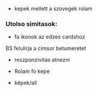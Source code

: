 - kepek mellett a szovegek rolam

### Utolso simitasok:

- fa ikonok az edzes cardshoz

BS felulirja a cimsor betumeretet 

- reszponzivitas atnezni

- Rolam fo kepe

- képek/all

<!-- - privat terem kiemelni az elonyoknel (stilus) -->
<!-- - edzeshez felul kepek
- etrend fo kepe
- vertical images on mobile (mainslide)
- terkep reszp
- fooldal kepek elhalvanyitani
- text info vagy text idk what kiemelni, reszponzivva tenni
- erdekel gomb, id, lekuldeni
- etrend felso szovegek nagy, narancssarga
- etrend betumeretek a sima kis szovegeknel
- kaja felul kepek -->
<!-- - tarhely -->
<!-- - receltek lefele nyil cserelni (emoji) -->
<!-- - etrend tablazat? -->
<!-- - privat studio reklam: Mondjuk gondolom a személyi edzés menüpont végén, ahol majd a térkepet is betennénk. Oda mindjárt írok még egy szöveget, és majd ott mint az étrendnél, ahol egymás után van kb 4 kép egy sorban, úgy kellene szerintem megjeleníteni a teremről is képeket, de ugy, hogy rákkattintva kinagyítsa nagyban -->
<!-- - az alsó instás, üzenj nekem szöveg nagyon jó, néhány javítás: ,,dobj egy e-mailt helyett ÍRJ egy emailt :), ,,ha PEDIG egy kis…..AKKOR kövess be…. -->
<!-- - edzeshez terkep -->
<!-- - a ,,miért jó szem.edzővel edzeni, szem.edzés menete, és  gerincfúkuszos edzés legyen jóval nagyobb betűméret, és a gerincfókuszos edzést cseréljük le ,,Core training-törzs és gerinc erősítés, mobilizálás” szövegre. -->
<!-- - a ,,páros gerincfókuszos edzés” szöveget emeljük ki vastagon, hogy jobban kitűnjön a többi szövegből! -->
<!-- - img carousel a kepeknek -->
<!-- - core training szoveg -->
<!-- - Ennél kérlek áttudnád írni majd, hogy ,,Személyre szabott" , ennyi legyen csak, nem kell a 100%-ban, és a % jelet letudnám cserélni egy ,,100" jelre vagy valami hasonlóra? (edzes cards) -->
<!-- -  email cimet beallitani -->
<!-- - minden kartya kapjon narancs keretet -->
<!-- - cards egy sorba a tobbivel
<!-- - resolve the font awesome issue -->
<!-- - menuk javitani -->
[//]: <comment>